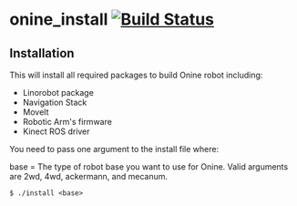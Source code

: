 # onine_install [![Build Status](https://travis-ci.org/grassjelly/onine_install.svg?branch=master)](https://travis-ci.org/grassjelly/onine_install)

## Installation
This will install all required packages to build Onine robot including:
- Linorobot package
- Navigation Stack
- MoveIt
- Robotic Arm's firmware
- Kinect ROS driver

You need to pass one argument to the install file where:

base = The type of robot base you want to use for Onine. Valid arguments are 2wd, 4wd, ackermann, and mecanum.

    $ ./install <base>

